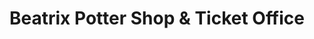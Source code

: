 ---
title: "Beatrix Potter Shop & Ticket Office"
url: /hawkshead/beatrix-potter-shop-and-ticket-office/
shop: gift
---